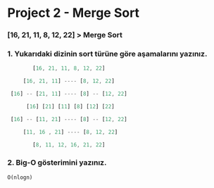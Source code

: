 # **Project 2 - Merge Sort**

### **[16, 21, 11, 8, 12, 22]** > Merge Sort

### 1. Yukarıdaki dizinin sort türüne göre aşamalarını yazınız.

```Javascript
        [16, 21, 11, 8, 12, 22]

     [16, 21, 11] ---- [8, 12, 22]

 [16] -- [21, 11] ---- [8] -- [12, 22]

      [16] [21] [11] [8] [12] [22]

 [16] -- [11, 21] ---- [8] -- [12, 22]

     [11, 16 , 21] ---- [8, 12, 22]

        [8, 11, 12, 16, 21, 22]
```

### 2. Big-O gösterimini yazınız.

```
O(nlogn)
```
